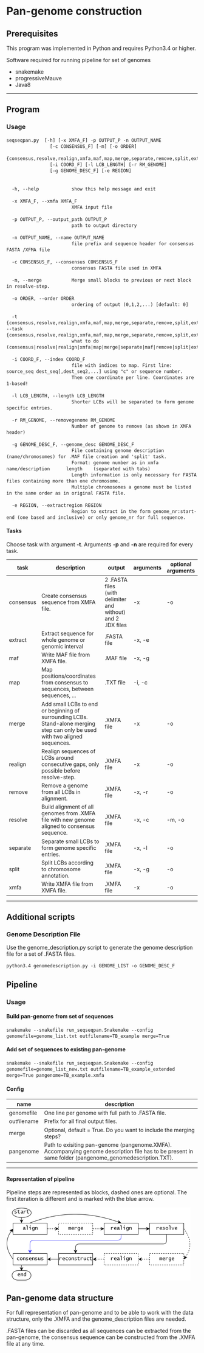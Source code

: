 # Pan-genome construction


## Prerequisites
This program was implemented in Python and requires Python3.4 or higher.

Software required for running pipeline for set of genomes
* snakemake
* progressiveMauve
* Java8

---
## Program
### Usage
```
seqseqpan.py  [-h] [-x XMFA_F] -p OUTPUT_P -n OUTPUT_NAME
                [-c CONSENSUS_F] [-m] [-o ORDER]
                {consensus,resolve,realign,xmfa,maf,map,merge,separate,remove,split,extract}
                [-i COORD_F] [-l LCB_LENGTH] [-r RM_GENOME]
                [-g GENOME_DESC_F] [-e REGION] 
                

  -h, --help            show this help message and exit
  
  -x XMFA_F, --xmfa XMFA_F
                        XMFA input file
  
  -p OUTPUT_P, --output_path OUTPUT_P
                        path to output directory
  
  -n OUTPUT_NAME, --name OUTPUT_NAME
                        file prefix and sequence header for consensus FASTA /XFMA file
  
  -c CONSENSUS_F, --consensus CONSENSUS_F
                        consensus FASTA file used in XMFA
  
  -m, --merge           Merge small blocks to previous or next block in resolve-step.
  
  -o ORDER, --order ORDER
                        ordering of output (0,1,2,...) [default: 0]
  
  -t {consensus,resolve,realign,xmfa,maf,map,merge,separate,remove,split,extract}, --task {consensus,resolve,realign,xmfa,maf,map,merge,separate,remove,split,extract}
                        what to do (consensus|resolve|realign|xmfa|map|merge|separate|maf|remove|split|extract)

  -i COORD_F, --index COORD_F
                        file with indices to map. First line: source_seq dest_seq[,dest_seq2,...] using "c" or sequence number.
                        Then one coordinate per line. Coordinates are 1-based!
  
  -l LCB_LENGTH, --length LCB_LENGTH
                        Shorter LCBs will be separated to form genome specific entries.
  
  -r RM_GENOME, --removegenome RM_GENOME
                        Number of genome to remove (as shown in XMFA header)
  
  -g GENOME_DESC_F, --genome_desc GENOME_DESC_F
                        File containing genome description (name/chromosomes) for .MAF file creation and 'split' task. 
                        Format: genome number as in xmfa      name/description      length    (separated with tabs)
                        Length information is only necessary for FASTA files containing more than one chromosome. 
                        Multiple chromosomes a genome must be listed in the same order as in original FASTA file.
                        
  -e REGION, --extractregion REGION
                        Region to extract in the form genome_nr:start-end (one based and inclusive) or only genome_nr for full sequence.

```

#### Tasks
Choose task with argument **-t**. Arguments **-p** and **-n** are required for every task.

| task    |description|output|arguments|optional arguments|
|---------|-----------|------|---------|------------------|
|consensus|Create consensus sequence from XMFA file.|2 .FASTA files (with delimiter and without) and 2 .IDX files |-x |-o|
|extract  |Extract sequence for whole genome or genomic interval|.FASTA file|-x, -e||
|maf      |Write MAF file from XMFA file.|.MAF file|-x, -g||
|map      |Map positions/coordinates from consensus to sequences, between sequences, ...|.TXT file|-i, -c||
|merge    |Add small LCBs to end or beginning of surrounding LCBs. Stand-alone merging step can only be used with two aligned sequences. |.XMFA file|-x|-o|
|realign  |Realign sequences of LCBs around consecutive gaps, only possible before resolve-step.|.XMFA file|-x|-o|
|remove   |Remove a genome from all LCBs in alignment.|.XMFA file|-x, -r|-o|
|resolve  |Build alignment of all genomes from .XMFA file with new genome aligned to consensus sequence.|.XMFA file|-x, -c|-m, -o|
|separate |Separate small LCBs to form genome specific entries.|.XMFA file|-x, -l|-o|
|split    |Split LCBs according to chromosome annotation.|.XMFA file|-x, -g|-o|
|xmfa     |Write XMFA file from XMFA file.|.XMFA file|-x|-o|

---

## Additional scripts
### Genome Description File 
Use the genome_description.py script to generate the genome description file for a set of .FASTA files.
```
python3.4 genomedescription.py -i GENOME_LIST -o GENOME_DESC_F
```

## Pipeline
### Usage
#### Build pan-genome from set of sequences
```
snakemake --snakefile run_seqseqpan.Snakemake --config genomefile=genome_list.txt outfilename=TB_example merge=True
```

#### Add set of sequences to existing pan-genome
```
snakemake --snakefile run_seqseqpan.Snakemake --config genomefile=genome_list_new.txt outfilename=TB_example_extended merge=True pangenome=TB_example.xmfa
```

#### Config

| name        | description |
|-------------|-------------|
| genomefile  |One line per genome with full path to .FASTA file. |
| outfilename |Prefix for all final output files.|
| merge       |Optional, default = True. Do you want to include the merging steps?|
| pangenome   |Path to exisiting pan-genome (pangenome.XMFA). Accompanying genome description file has to be present in same folder (pangenome_genomedescription.TXT).|

---

#### Representation of pipeline

Pipeline steps are represented as blocks, dashed ones are optional. The first iteration is different and is marked with the blue arrow.

![](representation/seq-seq-pan-pipeline.png)


## Pan-genome data structure
For full representation of pan-genome and to be able to work with the data structure, only the .XMFA and the genome_description files are needed.

.FASTA files can be discarded as all sequences can be extracted from the pan-genome, the consensus sequence can be constructed from the .XMFA file at any time.